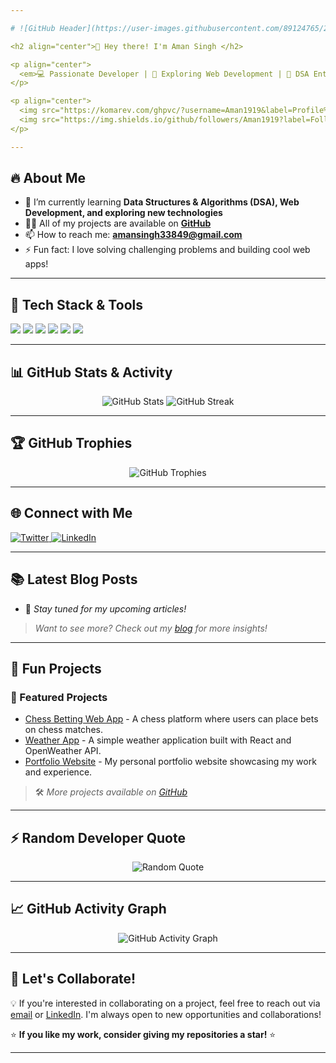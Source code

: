 ```yaml
---

# ![GitHub Header](https://user-images.githubusercontent.com/89124765/223851353-d2932efe-605c-449a-a80d-c4924e494119.png)

<h2 align="center">👋 Hey there! I'm Aman Singh </h2>

<p align="center">
  <em>💻 Passionate Developer | 🚀 Exploring Web Development | 🎯 DSA Enthusiast</em>
</p>

<p align="center">
  <img src="https://komarev.com/ghpvc/?username=Aman1919&label=Profile%20views&color=0e75b6&style=flat" alt="Profile Views" />
  <img src="https://img.shields.io/github/followers/Aman1919?label=Followers&style=social" alt="GitHub Followers" />
</p>

---
```


## 🔥 About Me

- 🌱 I’m currently learning **Data Structures & Algorithms (DSA), Web Development, and exploring new technologies**  
- 👨‍💻 All of my projects are available on **[GitHub](https://github.com/Aman1919)**  
- 📫 How to reach me: **[amansingh33849@gmail.com](mailto:amansingh33849@gmail.com)**  
- ⚡ Fun fact: I love solving challenging problems and building cool web apps!  

---

## 🚀 Tech Stack & Tools

<p align="left">
  <img src="https://img.shields.io/badge/Code-JavaScript-yellow?style=for-the-badge&logo=javascript&logoColor=black" />
  <img src="https://img.shields.io/badge/Frontend-React-blue?style=for-the-badge&logo=react" />
  <img src="https://img.shields.io/badge/Backend-Node.js-green?style=for-the-badge&logo=node.js" />
  <img src="https://img.shields.io/badge/Database-MongoDB-darkgreen?style=for-the-badge&logo=mongodb" />
  <img src="https://img.shields.io/badge/Version%20Control-Git-orange?style=for-the-badge&logo=git" />
  <img src="https://img.shields.io/badge/Styling-Bootstrap-blueviolet?style=for-the-badge&logo=bootstrap" />
</p>

---

## 📊 GitHub Stats & Activity

<p align="center">
  <img src="https://github-readme-stats.vercel.app/api?username=Aman1919&show_icons=true&theme=radical" alt="GitHub Stats" />
  <img  src="https://github-readme-streak-stats.herokuapp.com/?user=Aman1919&theme=radical" alt="GitHub Streak" />
</p>

---

## 🏆 GitHub Trophies  

<p align="center">
  <img src="https://github-profile-trophy.vercel.app/?username=Aman1919&theme=radical&margin-w=10" alt="GitHub Trophies" />
</p>

---

## 🌐 Connect with Me

<p align="left">
  <a href="https://twitter.com/aman_0019" target="_blank">
    <img src="https://img.shields.io/badge/Twitter-%231DA1F2.svg?style=for-the-badge&logo=twitter&logoColor=white" alt="Twitter"/>
  </a>
  <a href="https://linkedin.com/in/aman-singh-64a30b212/" target="_blank">
    <img src="https://img.shields.io/badge/LinkedIn-%230077B5.svg?style=for-the-badge&logo=linkedin&logoColor=white" alt="LinkedIn"/>
  </a>
</p>

---

## 📚 Latest Blog Posts

<!-- BLOG-POST-LIST:START -->
- 🚀 *Stay tuned for my upcoming articles!*
<!-- BLOG-POST-LIST:END -->

> _Want to see more? Check out my [blog](https://your-blog-link.com) for more insights!_

---

## 🎯 Fun Projects

### 🚀 Featured Projects
- [Chess Betting Web App](https://github.com/Aman1919/chess-betting) - A chess platform where users can place bets on chess matches.
- [Weather App](https://github.com/Aman1919/weather-app) - A simple weather application built with React and OpenWeather API.
- [Portfolio Website](https://github.com/Aman1919/portfolio) - My personal portfolio website showcasing my work and experience.

> 🛠️ *More projects available on [GitHub](https://github.com/Aman1919)*

---

## ⚡ Random Developer Quote

<p align="center">
  <img src="https://quotes-github-readme.vercel.app/api?type=horizontal&theme=radical" alt="Random Quote" />
</p>

---
## 📈 GitHub Activity Graph

<p align="center">
  <img src="https://github-readme-activity-graph.vercel.app/graph?username=Aman1919&theme=radical" alt="GitHub Activity Graph" />
</p>

---

## 🚀 Let's Collaborate!

💡 If you're interested in collaborating on a project, feel free to reach out via [email](mailto:amansingh33849@gmail.com) or [LinkedIn](https://linkedin.com/in/aman-singh-64a30b212/). I'm always open to new opportunities and collaborations!  

⭐ **If you like my work, consider giving my repositories a star!** ⭐  

---
